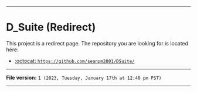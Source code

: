 
***

# D_Suite (Redirect)

This project is a redirect page. The repository you are looking for is located here:

- [:octocat: `https://github.com/seanpm2001/DSuite/`](https://github.com/seanpm2001/DSuite/)

***

**File version:** `1 (2023, Tuesday, January 17th at 12:40 pm PST)`

***
